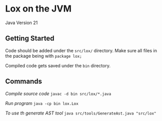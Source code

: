# Lox on the JVM

Java Version 21

## Getting Started

Code should be added under the `src/lox/` directory. Make sure all files in the package being with `package lox;`

Compiled code gets saved under the `bin` directory.

## Commands

_Compile source code_
`javac -d bin src/lox/*.java`

_Run program_
`java -cp bin lox.Lox`

_To use th generate AST tool_
`java src/tools/GenerateAst.java "src/lox"`
